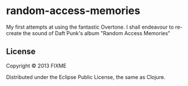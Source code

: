 # random-access-memories

My first attempts at using the fantastic Overtone.
I shall endeavour to re-create the sound of Daft Punk's album "Random Access Memories"

## License

Copyright © 2013 FIXME

Distributed under the Eclipse Public License, the same as Clojure.
